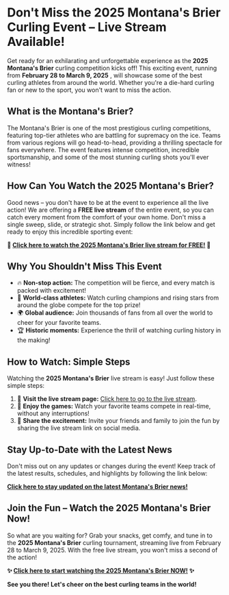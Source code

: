 # Don't Miss the 2025 Montana's Brier Curling Event – Live Stream Available!

Get ready for an exhilarating and unforgettable experience as the **2025 Montana's Brier** curling competition kicks off! This exciting event, running from **February 28 to March 9, 2025** , will showcase some of the best curling athletes from around the world. Whether you're a die-hard curling fan or new to the sport, you won't want to miss the action.

## What is the Montana's Brier?

The Montana's Brier is one of the most prestigious curling competitions, featuring top-tier athletes who are battling for supremacy on the ice. Teams from various regions will go head-to-head, providing a thrilling spectacle for fans everywhere. The event features intense competition, incredible sportsmanship, and some of the most stunning curling shots you'll ever witness!

## How Can You Watch the 2025 Montana's Brier?

Good news – you don't have to be at the event to experience all the live action! We are offering a **FREE live stream** of the entire event, so you can catch every moment from the comfort of your own home. Don't miss a single sweep, slide, or strategic shot. Simply follow the link below and get ready to enjoy this incredible sporting event:

**🎥 [Click here to watch the 2025 Montana's Brier live stream for FREE!](https://tinyurl.com/livestreamfreeo?st=2025montanasbrier&si=gh) 🎥**

## Why You Shouldn't Miss This Event

- 🔥 **Non-stop action:** The competition will be fierce, and every match is packed with excitement!
- 🥌 **World-class athletes:** Watch curling champions and rising stars from around the globe compete for the top prize!
- 🌍 **Global audience:** Join thousands of fans from all over the world to cheer for your favorite teams.
- 🏆 **Historic moments:** Experience the thrill of watching curling history in the making!

## How to Watch: Simple Steps

Watching the **2025 Montana's Brier** live stream is easy! Just follow these simple steps:

1. 🔗 **Visit the live stream page:** [Click here to go to the live stream](https://tinyurl.com/livestreamfreeo?st=2025montanasbrier&si=gh).
2. 👀 **Enjoy the games:** Watch your favorite teams compete in real-time, without any interruptions!
3. 📱 **Share the excitement:** Invite your friends and family to join the fun by sharing the live stream link on social media.

## Stay Up-to-Date with the Latest News

Don't miss out on any updates or changes during the event! Keep track of the latest results, schedules, and highlights by following the link below:

[**Click here to stay updated on the latest Montana's Brier news!**](https://tinyurl.com/livestreamfreeo?st=2025montanasbrier&si=gh)

## Join the Fun – Watch the 2025 Montana's Brier Now!

So what are you waiting for? Grab your snacks, get comfy, and tune in to the **2025 Montana's Brier** curling tournament, streaming live from February 28 to March 9, 2025. With the free live stream, you won't miss a second of the action!

**✨ [Click here to start watching the 2025 Montana's Brier NOW!](https://tinyurl.com/livestreamfreeo?st=2025montanasbrier&si=gh) ✨**

**See you there! Let's cheer on the best curling teams in the world!**
